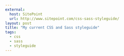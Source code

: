 ```yaml
---
external: 
  host: SitePoint
  url: http://www.sitepoint.com/css-sass-styleguide/
layout: post
title: "My current CSS and Sass styleguide"
tags:
  - css
  - sass
  - styleguide
---
```

